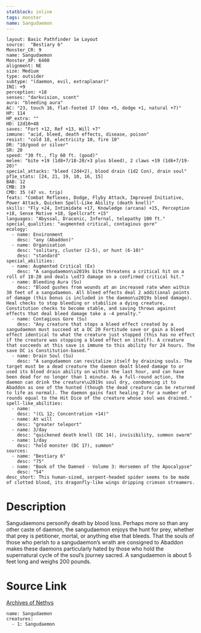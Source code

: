 ```yaml
---
statblock: inline
tags: monster
name: Sangudaemon
---
```

```statblock
layout: Basic Pathfinder 1e Layout
source:  "Bestiary 6"
Monster_CR: 9
name: Sangudaemon
Monster_XP: 6400
alignment: NE
size: Medium
type: outsider
subtype: "(daemon, evil, extraplanar)"
INI: +9
perception: +18
senses: "darkvision, scent"
aura: "bleeding aura"
AC: "23, touch 16, flat-footed 17 (dex +5, dodge +1, natural +7)"
HP: 114
HP_extra: ""
HD: 12d10+48
saves: "Fort +12, Ref +13, Will +7"
immune: "acid, bleed, death effects, disease, poison"
resist: "cold 10, electricity 10, fire 10"
DR: "10/good or silver"
SR: 20
speed: "30 ft., fly 60 ft. (good)"
melee: "bite +19 (1d8+7/18-20/×3 plus bleed), 2 claws +19 (1d6+7/19-20)"
special_attacks: "bleed (2d4+2), blood drain (1d2 Con), drain soul"
pf1e_stats: [24, 21, 19, 10, 16, 15]
BAB: 12
CMB: 19
CMD: 35 (47 vs. trip)
feats: "Combat Reflexes, Dodge, Flyby Attack, Improved Initiative, Power Attack, Quicken Spell-Like Ability (death knell)"
skills: "Fly +24, Intimidate +17, Knowledge (arcana) +15, Perception +18, Sense Motive +18, Spellcraft +15"
languages: "Abyssal, Draconic, Infernal, telepathy 100 ft."
special_qualities: "augmented critical, contagious gore"
ecology:
  - name: Environment
    desc: "any (Abaddon)"
  - name: Organisation
    desc: "solitary, cluster (2-5), or hunt (6-10)"
    desc: "standard"
special_abilities:
  - name: Augmented Critical (Ex)
    desc: "A sangudaemon\u2019s bite threatens a critical hit on a roll of 18-20 and deals \xd73 damage on a confirmed critical hit."
  - name: Bleeding Aura (Su)
    desc: "Blood gushes from wounds at an increased rate when within 30 feet of a sangudaemon. All bleed effects deal 2 additional points of damage (this bonus is included in the daemon\u2019s bleed damage). Heal checks to stop bleeding or stabilize a dying creature, Constitution checks to become stable, and saving throws against effects that deal bleed damage take a -4 penalty."
  - name: Contagious Gore (Su)
    desc: "Any creature that stops a bleed effect created by a sangudaemon must succeed at a DC 20 Fortitude save or gain a bleed effect identical to what the creature just stopped (this has no effect if the creature was stopping a bleed effect on itself). A creature that succeeds at this save is immune to this ability for 24 hours. The save DC is Constitution-based."
  - name: Drain Soul (Su)
    desc: "A sangudaemon can revitalize itself by draining souls. The target must be a dead creature the daemon dealt bleed damage to or used its blood drain ability on within the last hour, and can have been dead for no longer than 1 minute. As a full-round action, the daemon can drink the creature\u2019s soul dry, condemning it to Abaddon as one of the hunted (though the dead creature can be returned to life as normal). The daemon gains fast healing 2 for a number of rounds equal to the Hit Dice of the creature whose soul was drained."
spell-like_abilities:
  - name:
    desc: "(CL 12; Concentration +14)"
  - name: At will
    desc: "greater teleport"
  - name: 3/day
    desc: "quickened death knell (DC 14), invisibility, summon swarm"
  - name: 1/day
    desc: "hold monster (DC 17), summon"
sources:
  - name: "Bestiary 6"
    desc: "75"
  - name: "Book of the Damned - Volume 3: Horsemen of the Apocalypse"
    desc: "54"
desc_short: This human-sized, serpent-headed spider seems to be made of clotted blood, its dragonfly-like wings dripping crimson streamers.
```
# Description
Sangudaemons personify death by blood loss. Perhaps more so than any other caste of daemon, the sangudaemon enjoys the hunt for prey, whether that prey is petitioner, mortal, or anything else that bleeds. That the souls of those who perish to a sangudaemon’s wrath are consigned to Abaddon makes these daemons particularly hated by those who hold the supernatural cycle of the soul’s journey sacred. A sangudaemon is about 5 feet long and weighs 200 pounds.
# Source Link
[Archives of Nethys](https://aonprd.com/MonsterDisplay.aspx?ItemName=Sangudaemon)
```encounter-table
name: Sangudaemon
creatures:
  - 1: Sangudaemon
```
